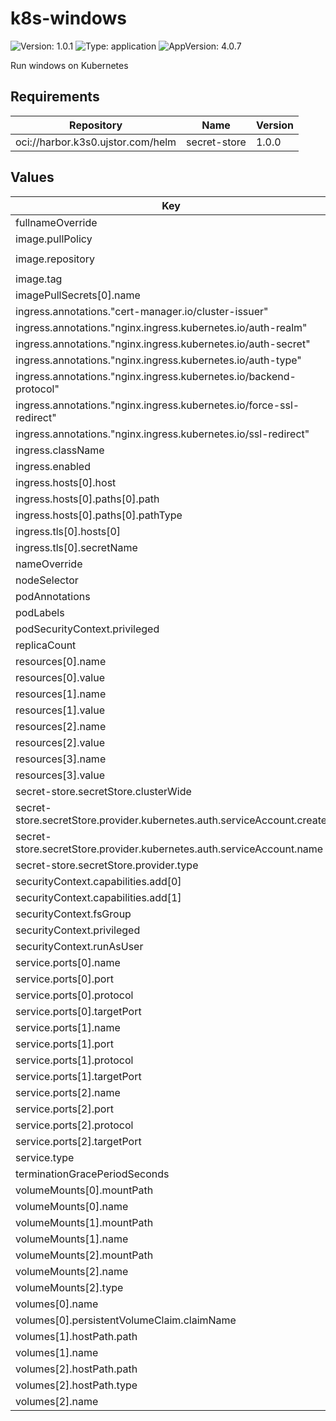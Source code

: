 # k8s-windows

![Version: 1.0.1](https://img.shields.io/badge/Version-1.0.1-informational?style=flat-square) ![Type: application](https://img.shields.io/badge/Type-application-informational?style=flat-square) ![AppVersion: 4.0.7](https://img.shields.io/badge/AppVersion-4.0.7-informational?style=flat-square)

Run windows on Kubernetes

## Requirements

| Repository | Name | Version |
|------------|------|---------|
| oci://harbor.k3s0.ujstor.com/helm | secret-store | 1.0.0 |

## Values

| Key | Type | Default | Description |
|-----|------|---------|-------------|
| fullnameOverride | string | `""` |  |
| image.pullPolicy | string | `"IfNotPresent"` |  |
| image.repository | string | `"harbor.k3s0.ujstor.com/docker/k8s-windows"` |  |
| image.tag | string | `"0.0.1"` |  |
| imagePullSecrets[0].name | string | `"regcred"` |  |
| ingress.annotations."cert-manager.io/cluster-issuer" | string | `"letsencrypt"` |  |
| ingress.annotations."nginx.ingress.kubernetes.io/auth-realm" | string | `"Authentication Required"` |  |
| ingress.annotations."nginx.ingress.kubernetes.io/auth-secret" | string | `"win-basic-auth-secret"` |  |
| ingress.annotations."nginx.ingress.kubernetes.io/auth-type" | string | `"basic"` |  |
| ingress.annotations."nginx.ingress.kubernetes.io/backend-protocol" | string | `"HTTP"` |  |
| ingress.annotations."nginx.ingress.kubernetes.io/force-ssl-redirect" | string | `"false"` |  |
| ingress.annotations."nginx.ingress.kubernetes.io/ssl-redirect" | string | `"false"` |  |
| ingress.className | string | `"nginx"` |  |
| ingress.enabled | bool | `false` |  |
| ingress.hosts[0].host | string | `"win.test.com"` |  |
| ingress.hosts[0].paths[0].path | string | `"/"` |  |
| ingress.hosts[0].paths[0].pathType | string | `"Prefix"` |  |
| ingress.tls[0].hosts[0] | string | `"win.test.com"` |  |
| ingress.tls[0].secretName | string | `"win-tls"` |  |
| nameOverride | string | `""` |  |
| nodeSelector | object | `{}` |  |
| podAnnotations | object | `{}` |  |
| podLabels | object | `{}` |  |
| podSecurityContext.privileged | bool | `true` |  |
| replicaCount | int | `1` |  |
| resources[0].name | string | `"VERSION"` |  |
| resources[0].value | string | `"10"` |  |
| resources[1].name | string | `"RAM_SIZE"` |  |
| resources[1].value | string | `"8G"` |  |
| resources[2].name | string | `"CPU_CORES"` |  |
| resources[2].value | string | `"12"` |  |
| resources[3].name | string | `"DISK_SIZE"` |  |
| resources[3].value | string | `"120G"` |  |
| secret-store.secretStore.clusterWide | bool | `false` |  |
| secret-store.secretStore.provider.kubernetes.auth.serviceAccount.create | bool | `true` |  |
| secret-store.secretStore.provider.kubernetes.auth.serviceAccount.name | string | `"win-secret-store-sa"` |  |
| secret-store.secretStore.provider.type | string | `"kubernetes"` |  |
| securityContext.capabilities.add[0] | string | `"NET_ADMIN"` |  |
| securityContext.capabilities.add[1] | string | `"SYS_ADMIN"` |  |
| securityContext.fsGroup | int | `0` |  |
| securityContext.privileged | bool | `true` |  |
| securityContext.runAsUser | int | `0` |  |
| service.ports[0].name | string | `"http"` |  |
| service.ports[0].port | int | `80` |  |
| service.ports[0].protocol | string | `"TCP"` |  |
| service.ports[0].targetPort | int | `8006` |  |
| service.ports[1].name | string | `"tcp-3389"` |  |
| service.ports[1].port | int | `3389` |  |
| service.ports[1].protocol | string | `"TCP"` |  |
| service.ports[1].targetPort | int | `3389` |  |
| service.ports[2].name | string | `"udp-3389"` |  |
| service.ports[2].port | int | `3389` |  |
| service.ports[2].protocol | string | `"UDP"` |  |
| service.ports[2].targetPort | int | `3389` |  |
| service.type | string | `"ClusterIP"` |  |
| terminationGracePeriodSeconds | int | `120` |  |
| volumeMounts[0].mountPath | string | `"/storage"` |  |
| volumeMounts[0].name | string | `"storage"` |  |
| volumeMounts[1].mountPath | string | `"/dev/kvm"` |  |
| volumeMounts[1].name | string | `"dev-kvm"` |  |
| volumeMounts[2].mountPath | string | `"/dev/net/tun"` |  |
| volumeMounts[2].name | string | `"dev-tun"` |  |
| volumeMounts[2].type | string | `"CharDevice"` |  |
| volumes[0].name | string | `"storage"` |  |
| volumes[0].persistentVolumeClaim.claimName | string | `"windows-pvc"` |  |
| volumes[1].hostPath.path | string | `"/dev/kvm"` |  |
| volumes[1].name | string | `"dev-kvm"` |  |
| volumes[2].hostPath.path | string | `"/dev/net/tun"` |  |
| volumes[2].hostPath.type | string | `"CharDevice"` |  |
| volumes[2].name | string | `"dev-tun"` |  |

